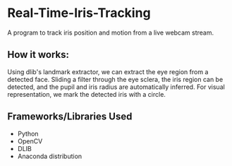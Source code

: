 # Real-Time-Iris-Tracking
<p>A program to track iris position and motion from a live webcam stream.</p>

<h2>How it works:</h2>
<p>Using dlib's landmark extractor, we can extract the eye region from a detected face. Sliding a filter through the eye sclera, the iris region can be detected, and the pupil and iris radius are automatically inferred. For visual representation, we mark the detected iris with a circle.
  
<h2>Frameworks/Libraries Used</h2>
	<ul>
		<li>Python</li>
		<li>OpenCV</li>
		<li>DLIB</li>
		<li>Anaconda distribution</li>
	</ul>
